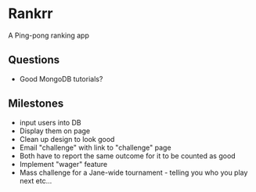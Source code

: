 Rankrr
=======================
A Ping-pong ranking app


Questions
-----------------
- Good MongoDB tutorials?


Milestones
-----------------

- input users into DB
- Display them on page
- Clean up design to look good
- Email "challenge" with link to "challenge" page
- Both have to report the same outcome for it to be counted as good
- Implement "wager" feature
- Mass challenge for a Jane-wide tournament - telling you who you play next etc...
